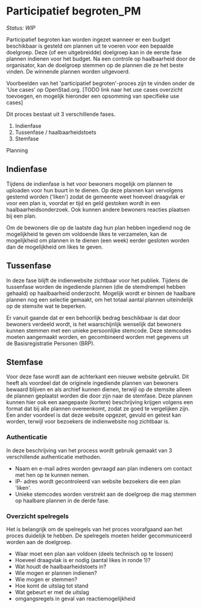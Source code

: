 # Participatief begroten_PM

_Status: WIP_

Participatief begroten kan worden ingezet wanneer er een budget beschikbaar is gesteld om plannen uit te voeren voor een bepaalde doelgroep. Deze (of een uitgebreidde) doelgroep kan in de eerste fase plannen indienen voor het budget. Na een controle op haalbaarheid door de organisator, kan de doelgroep stemmen op de plannen die ze het beste vinden. De winnende plannen worden uitgevoerd. 

Voorbeelden van het 'participatief begroten'-proces zijn te vinden onder de 'Use cases' op OpenStad.org. [TODO link naar het use cases overzicht toevoegen, en mogelijk hieronder een opsomming van specifieke use cases]

Dit proces bestaat uit 3 verschillende fases. 

1. Indienfase
2. Tussenfase / haalbaarheidstoets
3. Stemfase


Planning



## Indienfase
Tijdens de indienfase is het voor bewoners mogelijk om plannen te uploaden voor hun buurt in te dienen. Op deze plannen kan vervolgens gestemd worden ('liken') zodat de gemeente weet hoeveel draagvlak er voor een plan is, voordat er tijd en geld gestoken wordt in een haalbaarheidsonderzoek. Ook kunnen andere bewoners reacties plaatsen bij een plan.


Om de bewoners die op de laatste dag hun plan hebben ingediend nog de mogelijkheid te geven om voldoende likes te verzamelen, kan de mogelijkheid om plannen in te dienen (een week) eerder gesloten worden dan de mogelijkheid om likes te geven.





## Tussenfase
In deze fase blijft de indienwebsite zichtbaar voor het publiek. Tijdens de tussenfase worden de ingediende plannen (die de stemdrempel hebben gehaald) op haalbaarheid onderzocht. Mogelijk wordt er binnen de haalbare plannen nog een selectie gemaakt, om het totaal aantal plannen uiteindelijk op de stemsite wat te beperken.

Er vanuit gaande dat er een behoorlijk bedrag beschikbaar is dat door bewoners verdeeld wordt, is het waarschijnlijk wenselijk dat bewoners kunnen stemmen met een unieke persoonlijke stemcode. Deze stemcodes moeten aangemaakt worden, en gecombineerd worden met gegevens uit de Basisregistratie Personen (BRP).

## Stemfase
Voor deze fase wordt aan de achterkant een nieuwe website gebruikt. Dit heeft als voordeel dat de originele ingediende plannen van bewoners bewaard blijven en als archief kunnen dienen, terwijl op de stemsite alleen de plannen geplaatst worden die door zijn naar de stemfase. Deze plannen kunnen hier ook een aangepaste (kortere) beschrijving krijgen volgens een format dat bij alle plannen overeenkomt, zodat ze goed te vergelijken zijn. Een ander voordeel is dat deze website opgezet, gevuld en getest kan worden, terwijl voor bezoekers de indienwebsite nog zichtbaar is.




### Authenticatie 
In deze beschrijving  van het process wordt gebruik gemaakt van 3 verschillende authenticatie methoden.

- Naam en e-mail adres worden gevraagd aan plan indieners om contact met hen op te kunnen nemen. 
- IP- adres wordt gecontroleerd van website bezoekers die een plan 'liken'. 
- Unieke stemcodes worden verstrekt aan de doelgroep die mag stemmen op haalbare plannen in de derde fase.

### Overzicht spelregels
Het is belangrijk om de spelregels van het proces voorafgaand aan het proces duidelijk te hebben. De spelregels moeten helder gecommuniceerd worden aan de doelgroep. 
- Waar moet een plan aan voldoen (deels technisch op te lossen)
- Hoeveel draagvlak is er nodig (aantal likes in ronde 1)?
- Wat houdt de haalbaarheidstoets in?
- Wie mogen er plannen indienen?
- Wie mogen er stemmen?
- Hoe komt de uitslag tot stand
- Wat gebeurt er met de uitslag
- omgangsregels in geval van reactiemogelijkheid